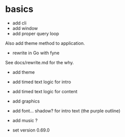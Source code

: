 # basics

+ add cli
+ add window
+ add proper query loop

Also add theme method to application.

+ rewrite in Go with fyne

See docs/rewrite.md for the why.

+ add theme

+ add timed text logic for intro
- add timed text logic for content
- add graphics

- add font... shadow? for intro text
  (the purple outline)

- add music ?
- set version 0.69.0
